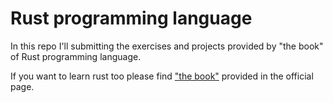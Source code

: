 # Rust programming language
In this repo I'll submitting the exercises and projects provided by "the book" of Rust programming language.

If you want to learn rust too please find ["the book"](https://doc.rust-lang.org/book/) provided in the official page.

